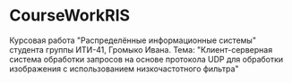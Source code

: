 # CourseWorkRIS
Курсовая работа "Распределённые информационные системы" студента группы ИТИ-41, Громыко Ивана. Тема: "Клиент-серверная система обработки запросов на основе  протокола UDP для обработки изображения c использованием низкочастотного фильтра"
